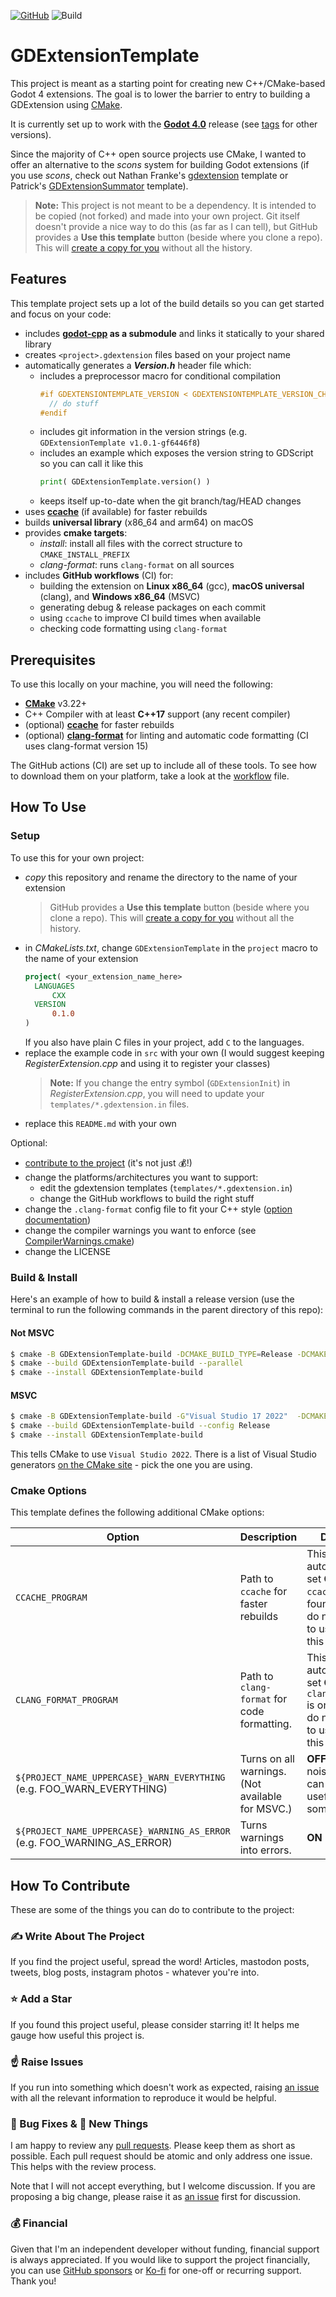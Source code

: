 [![GitHub](https://img.shields.io/github/license/asmaloney/GDExtensionTemplate)](LICENSE) ![Build](https://github.com/asmaloney/GDExtensionTemplate/actions/workflows/main.yml/badge.svg)

# GDExtensionTemplate

This project is meant as a starting point for creating new C++/CMake-based Godot 4 extensions. The goal is to lower the barrier to entry to building a GDExtension using [CMake](https://cmake.org).

It is currently set up to work with the **[Godot 4.0](https://github.com/godotengine/godot/releases/tag/4.0-stable)** release (see [tags](https://github.com/asmaloney/GDExtensionTemplate/tags) for other versions).

Since the majority of C++ open source projects use CMake, I wanted to offer an alternative to the _scons_ system for building Godot extensions (if you use _scons_, check out Nathan Franke's [gdextension](https://github.com/nathanfranke/gdextension) template or Patrick's [GDExtensionSummator](https://github.com/paddy-exe/GDExtensionSummator) template).

> **Note:** This project is not meant to be a dependency. It is intended to be copied (not forked) and made into your own project. Git itself doesn't provide a nice way to do this (as far as I can tell), but GitHub provides a **Use this template** button (beside where you clone a repo). This will [create a copy for you](https://docs.github.com/en/repositories/creating-and-managing-repositories/creating-a-repository-from-a-template) without all the history.

## Features

This template project sets up a lot of the build details so you can get started and focus on your code:

- includes **[godot-cpp](https://github.com/godotengine/godot-cpp) as a submodule** and links it statically to your shared library
- creates `<project>.gdextension` files based on your project name
- automatically generates a _**Version.h**_ header file which:
  - includes a preprocessor macro for conditional compilation
    ```cpp
    #if GDEXTENSIONTEMPLATE_VERSION < GDEXTENSIONTEMPLATE_VERSION_CHECK(2, 1, 0)
      // do stuff
    #endif
    ```
  - includes git information in the version strings (e.g. `GDExtensionTemplate v1.0.1-gf6446f8`)
  - includes an example which exposes the version string to GDScript so you can call it like this
    ```py
    print( GDExtensionTemplate.version() )
    ```
  - keeps itself up-to-date when the git branch/tag/HEAD changes
- uses **[ccache](https://ccache.dev/)** (if available) for faster rebuilds
- builds **universal library** (x86_64 and arm64) on macOS
- provides **cmake targets**:
  - _install_: install all files with the correct structure to `CMAKE_INSTALL_PREFIX`
  - _clang-format_: runs `clang-format` on all sources
- includes **GitHub workflows** (CI) for:
  - building the extension on **Linux x86_64** (gcc), **macOS universal** (clang), and **Windows x86_64** (MSVC)
  - generating debug & release packages on each commit
  - using `ccache` to improve CI build times when available
  - checking code formatting using `clang-format`

## Prerequisites

To use this locally on your machine, you will need the following:

- **[CMake](https://cmake.org/)** v3.22+
- C++ Compiler with at least **C++17** support (any recent compiler)
- (optional) **[ccache](https://ccache.dev/)** for faster rebuilds
- (optional) **[clang-format](https://clang.llvm.org/docs/ClangFormat.html)** for linting and automatic code formatting (CI uses clang-format version 15)

The GitHub actions (CI) are set up to include all of these tools. To see how to download them on your platform, take a look at the [workflow](.github/workflows/main.yml) file.

## How To Use

### Setup

To use this for your own project:

- _copy_ this repository and rename the directory to the name of your extension
  > GitHub provides a **Use this template** button (beside where you clone a repo). This will [create a copy for you](https://docs.github.com/en/repositories/creating-and-managing-repositories/creating-a-repository-from-a-template) without all the history.
- in _CMakeLists.txt_, change `GDExtensionTemplate` in the `project` macro to the name of your extension
  ```cmake
  project( <your_extension_name_here>
    LANGUAGES
        CXX
    VERSION
        0.1.0
  )
  ```
  If you also have plain C files in your project, add `C` to the languages.
- replace the example code in `src` with your own (I would suggest keeping _RegisterExtension.cpp_ and using it to register your classes)
  > **Note:** If you change the entry symbol (`GDExtensionInit`) in _RegisterExtension.cpp_, you will need to update your `templates/*.gdextension.in` files.
- replace this `README.md` with your own

Optional:

- [contribute to the project](#how-to-contribute) (it's not just 💰!)
- change the platforms/architectures you want to support:
  - edit the gdextension templates (`templates/*.gdextension.in`)
  - change the GitHub workflows to build the right stuff
- change the `.clang-format` config file to fit your C++ style ([option documentation](https://clang.llvm.org/docs/ClangFormatStyleOptions.html))
- change the compiler warnings you want to enforce (see [CompilerWarnings.cmake](cmake/CompilerWarnings.cmake))
- change the LICENSE

### Build & Install

Here's an example of how to build & install a release version (use the terminal to run the following commands in the parent directory of this repo):

#### Not MSVC

```sh
$ cmake -B GDExtensionTemplate-build -DCMAKE_BUILD_TYPE=Release -DCMAKE_INSTALL_PREFIX=GDExtensionTemplate-install GDExtensionTemplate
$ cmake --build GDExtensionTemplate-build --parallel
$ cmake --install GDExtensionTemplate-build
```

#### MSVC

```sh
$ cmake -B GDExtensionTemplate-build -G"Visual Studio 17 2022"  -DCMAKE_BUILD_TYPE=Release -DCMAKE_INSTALL_PREFIX=GDExtensionTemplate-install GDExtensionTemplate
$ cmake --build GDExtensionTemplate-build --config Release
$ cmake --install GDExtensionTemplate-build
```

This tells CMake to use `Visual Studio 2022`. There is a list of Visual Studio generators [on the CMake site](https://cmake.org/cmake/help/latest/manual/cmake-generators.7.html#visual-studio-generators) - pick the one you are using.

### Cmake Options

This template defines the following additional CMake options:

| Option                                                                   | Description                                      | Default                                                                                                 |
| ------------------------------------------------------------------------ | ------------------------------------------------ | ------------------------------------------------------------------------------------------------------- |
| `CCACHE_PROGRAM`                                                         | Path to `ccache` for faster rebuilds             | This is automatically set **ON** if `ccache` is found. If you do not want to use it, set this to "".    |
| `CLANG_FORMAT_PROGRAM`                                                   | Path to `clang-format` for code formatting.      | This is automatically set **ON** if `clang-format` is on. If you do not want to use it, set this to "". |
| `${PROJECT_NAME_UPPERCASE}_WARN_EVERYTHING` (e.g. FOO_WARN_EVERYTHING)   | Turns on all warnings. (Not available for MSVC.) | **OFF** (too noisy, but can be useful sometimes)                                                        |
| `${PROJECT_NAME_UPPERCASE}_WARNING_AS_ERROR` (e.g. FOO_WARNING_AS_ERROR) | Turns warnings into errors.                      | **ON**                                                                                                  |

## How To Contribute

These are some of the things you can do to contribute to the project:

### ✍ Write About The Project

If you find the project useful, spread the word! Articles, mastodon posts, tweets, blog posts, instagram photos - whatever you're into.

### ⭐️ Add a Star

If you found this project useful, please consider starring it! It helps me gauge how useful this project is.

### ☝ Raise Issues

If you run into something which doesn't work as expected, raising [an issue](https://github.com/asmaloney/GDExtensionTemplate/issues) with all the relevant information to reproduce it would be helpful.

### 🐞 Bug Fixes & 🧪 New Things

I am happy to review any [pull requests](https://github.com/asmaloney/GDExtensionTemplate/pulls). Please keep them as short as possible. Each pull request should be atomic and only address one issue. This helps with the review process.

Note that I will not accept everything, but I welcome discussion. If you are proposing a big change, please raise it as [an issue](https://github.com/asmaloney/GDExtensionTemplate/issues) first for discussion.

### 💰 Financial

Given that I'm an independent developer without funding, financial support is always appreciated. If you would like to support the project financially, you can use [GitHub sponsors](https://github.com/sponsors/asmaloney) or [Ko-fi](https://ko-fi.com/asmaloney) for one-off or recurring support. Thank you!
